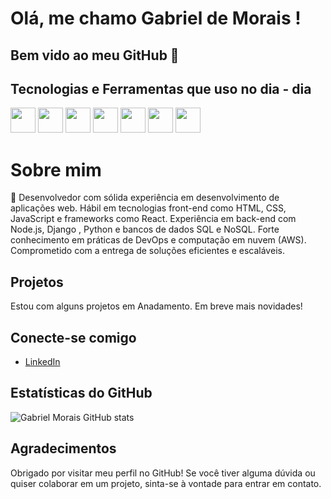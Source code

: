 # Olá, me chamo Gabriel de Morais ! 

## Bem vido ao meu GitHub 👋

## Tecnologias e Ferramentas que uso no dia - dia 
<img loading="lazy" src="https://cdn.jsdelivr.net/gh/devicons/devicon@latest/icons/javascript/javascript-original.svg" width="40" height="40" /> <img loading="lazy" src="https://cdn.jsdelivr.net/gh/devicons/devicon@latest/icons/python/python-plain.svg" width="40" height="40" /> <img loading="lazy" src="https://cdn.jsdelivr.net/gh/devicons/devicon@latest/icons/java/java-original-wordmark.svg" width="40" height="40" /> <img loading="lazy" src="https://cdn.jsdelivr.net/gh/devicons/devicon@latest/icons/nodejs/nodejs-original-wordmark.svg" width="40" height="40" /> <img loading="lazy" src="https://cdn.jsdelivr.net/gh/devicons/devicon@latest/icons/mongodb/mongodb-original-wordmark.svg" width="40" height="40" /> <img loading="lazy" src="https://cdn.jsdelivr.net/gh/devicons/devicon@latest/icons/azuresqldatabase/azuresqldatabase-original.svg" width="40" height="40" /> <img loading="lazy" src="https://cdn.jsdelivr.net/gh/devicons/devicon@latest/icons/r/r-plain.svg" width="40" height="40" /> 
   
# Sobre mim

👋 Desenvolvedor com sólida experiência em desenvolvimento de aplicações web. Hábil em tecnologias front-end como HTML, CSS, JavaScript e frameworks como React. Experiência em back-end com Node.js, Django , Python e bancos de dados SQL e NoSQL. Forte conhecimento em práticas de DevOps e computação em nuvem (AWS). Comprometido com a entrega de soluções eficientes e escaláveis.

## Projetos

Estou com alguns projetos em Anadamento. Em breve mais novidades! 

## Conecte-se comigo

- [LinkedIn](https://www.linkedin.com/in/gabriel-morais-3078338a/)

## Estatísticas do GitHub

![Gabriel Morais GitHub stats](https://github-readme-stats.vercel.app/api?username=GabrielMorais77&show_icons=true&theme=radical)

## Agradecimentos

Obrigado por visitar meu perfil no GitHub! Se você tiver alguma dúvida ou quiser colaborar em um projeto, sinta-se à vontade para entrar em contato.

          
          
          

          
